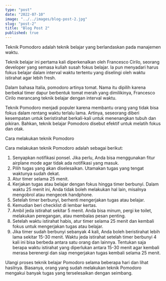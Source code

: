 ```yaml
---
type: "post"
date: "2022-07-10"
image: "../../images/blog-post-2.jpg"
slug: "post-2"
title: "Blog Post 2"
published: true
---
```


Teknik Pomodoro adalah teknik belajar yang berlandaskan pada manajemen waktu.

Teknik belajar ini pertama kali diperkenalkan oleh Francesco Cirilo, seorang developer yang semasa kuliah susah fokus belajar. Ia pun menyadari harus fokus belajar dalam interval waktu tertentu yang diselingi oleh waktu istirahat agar lebih fresh.

Dalam bahasa Italia, pomodoro artinya tomat. Nama itu dipilih karena berbekal timer dapur berbentuk tomat merah yang dimilikinya, Francesco Cirilo merancang teknik belajar dengan interval waktu.

Teknik Pomodoro menjadi populer karena membantu orang yang tidak bisa fokus dalam rentang waktu terlalu lama. Artinya, seseorang diberi kesempatan untuk beristirahat berkali-kali untuk menenangkan tubuh dan pikiran. Bahkan, teknik belajar Pomodoro disebut efektif untuk melatih fokus dan otak.

Cara melakukan teknik Pomodoro

Cara melakukan teknik Pomodoro adalah sebagai berikut:

1. Senyapkan notifikasi ponsel. Jika perlu, Anda bisa menggunakan fitur airplane mode agar tidak ada notifikasi yang masuk.
2. Pilih tugas yang akan diselesaikan. Utamakan tugas yang tengat waktunya sudah dekat.
3. Atur timer selama 25 menit.
4. Kerjakan tugas atau belajar dengan fokus hingga timer berbunyi. Dalam waktu 25 menit ini, Anda tidak boleh melakukan hal lain, misalnya mengobrol atau mengecek handphone.
5. Setelah timer berbunyi, berhenti mengerjakan tugas atau belajar.
6. Kemudian beri checklist di lembar kertas. 
7. Ambil jeda istirahat sekitar 5 menit. Anda bisa minum, pergi ke toilet, melakukan peregangan, atau membalas pesan penting.
8. Setelah waktu istirahat habis, atur timer selama 25 menit dan kembali fokus untuk mengerjakan tugas atau belajar.
9. Jika timer sudah berbunyi sebanyak 4 kali, Anda boleh beristirahat lebih lama sekitar 15-30 menit.
Waktu jeda istirahat setelah timer berbunyi 4 kali ini bisa berbeda antara satu orang dan lainnya. Tentukan saja berapa waktu istirahat yang diperlukan antara 15-30 menit agar kembali merasa berenergi dan siap mengerjakan tugas kembali selama 25 menit.

Ulangi proses teknik belajar Pomodoro selama beberapa hari dan lihat hasilnya. Biasanya, orang yang sudah melakukan teknik Pomodoro mengakui banyak tugas yang terselesaikan dengan seimbang.

